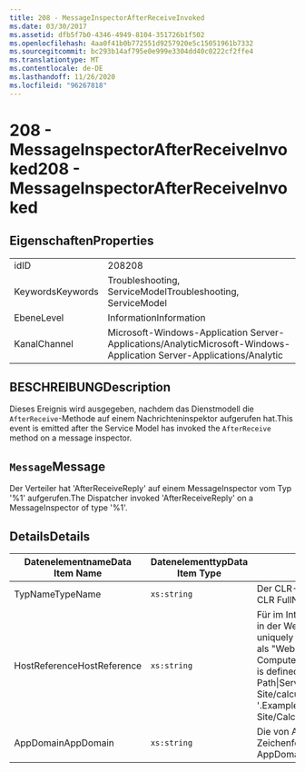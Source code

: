 ```yaml
---
title: 208 - MessageInspectorAfterReceiveInvoked
ms.date: 03/30/2017
ms.assetid: dfb5f7b0-4346-4949-8104-351726b1f502
ms.openlocfilehash: 4aa0f41b0b772551d9257920e5c15051961b7332
ms.sourcegitcommit: bc293b14af795e0e999e3304dd40c0222cf2ffe4
ms.translationtype: MT
ms.contentlocale: de-DE
ms.lasthandoff: 11/26/2020
ms.locfileid: "96267818"
---
```

# <a name="208---messageinspectorafterreceiveinvoked"></a><span data-ttu-id="d4b62-102">208 - MessageInspectorAfterReceiveInvoked</span><span class="sxs-lookup"><span data-stu-id="d4b62-102">208 - MessageInspectorAfterReceiveInvoked</span></span>

## <a name="properties"></a><span data-ttu-id="d4b62-103">Eigenschaften</span><span class="sxs-lookup"><span data-stu-id="d4b62-103">Properties</span></span>  
  
|||  
|-|-|  
|<span data-ttu-id="d4b62-104">id</span><span class="sxs-lookup"><span data-stu-id="d4b62-104">ID</span></span>|<span data-ttu-id="d4b62-105">208</span><span class="sxs-lookup"><span data-stu-id="d4b62-105">208</span></span>|  
|<span data-ttu-id="d4b62-106">Keywords</span><span class="sxs-lookup"><span data-stu-id="d4b62-106">Keywords</span></span>|<span data-ttu-id="d4b62-107">Troubleshooting, ServiceModel</span><span class="sxs-lookup"><span data-stu-id="d4b62-107">Troubleshooting, ServiceModel</span></span>|  
|<span data-ttu-id="d4b62-108">Ebene</span><span class="sxs-lookup"><span data-stu-id="d4b62-108">Level</span></span>|<span data-ttu-id="d4b62-109">Information</span><span class="sxs-lookup"><span data-stu-id="d4b62-109">Information</span></span>|  
|<span data-ttu-id="d4b62-110">Kanal</span><span class="sxs-lookup"><span data-stu-id="d4b62-110">Channel</span></span>|<span data-ttu-id="d4b62-111">Microsoft-Windows-Application Server-Applications/Analytic</span><span class="sxs-lookup"><span data-stu-id="d4b62-111">Microsoft-Windows-Application Server-Applications/Analytic</span></span>|  
  
## <a name="description"></a><span data-ttu-id="d4b62-112">BESCHREIBUNG</span><span class="sxs-lookup"><span data-stu-id="d4b62-112">Description</span></span>  

 <span data-ttu-id="d4b62-113">Dieses Ereignis wird ausgegeben, nachdem das Dienstmodell die `AfterReceive`-Methode auf einem Nachrichteninspektor aufgerufen hat.</span><span class="sxs-lookup"><span data-stu-id="d4b62-113">This event is emitted after the Service Model has invoked the `AfterReceive` method on a message inspector.</span></span>  
  
## <a name="message"></a><span data-ttu-id="d4b62-114">`Message`</span><span class="sxs-lookup"><span data-stu-id="d4b62-114">Message</span></span>  

 <span data-ttu-id="d4b62-115">Der Verteiler hat 'AfterReceiveReply' auf einem MessageInspector vom Typ '%1' aufgerufen.</span><span class="sxs-lookup"><span data-stu-id="d4b62-115">The Dispatcher invoked 'AfterReceiveReply' on a MessageInspector of type '%1'.</span></span>  
  
## <a name="details"></a><span data-ttu-id="d4b62-116">Details</span><span class="sxs-lookup"><span data-stu-id="d4b62-116">Details</span></span>  
  
|<span data-ttu-id="d4b62-117">Datenelementname</span><span class="sxs-lookup"><span data-stu-id="d4b62-117">Data Item Name</span></span>|<span data-ttu-id="d4b62-118">Datenelementtyp</span><span class="sxs-lookup"><span data-stu-id="d4b62-118">Data Item Type</span></span>|<span data-ttu-id="d4b62-119">BESCHREIBUNG</span><span class="sxs-lookup"><span data-stu-id="d4b62-119">Description</span></span>|  
|--------------------|--------------------|-----------------|  
|<span data-ttu-id="d4b62-120">TypName</span><span class="sxs-lookup"><span data-stu-id="d4b62-120">TypeName</span></span>|`xs:string`|<span data-ttu-id="d4b62-121">Der CLR-FullName des aufgerufenen `MessageInspector`-Typs.</span><span class="sxs-lookup"><span data-stu-id="d4b62-121">The CLR FullName of the type of the invoked `MessageInspector`.</span></span>|  
|<span data-ttu-id="d4b62-122">HostReference</span><span class="sxs-lookup"><span data-stu-id="d4b62-122">HostReference</span></span>|`xs:string`|<span data-ttu-id="d4b62-123">Für im Internet gehostete Dienste identifiziert dieses Feld den Dienst in der Webhierarchie eindeutig.</span><span class="sxs-lookup"><span data-stu-id="d4b62-123">For Web-hosted services, this field uniquely identifies the service in the Web hierarchy.</span></span> <span data-ttu-id="d4b62-124">Sein Format ist als "Website Name Anwendungspfad für virtuelle Computer&#124;virtuellen Dienst Pfad&#124;Dienst Name '" definiert.</span><span class="sxs-lookup"><span data-stu-id="d4b62-124">Its format is defined as 'Web Site Name Application Virtual Path&#124;Service Virtual Path&#124;ServiceName'.</span></span> <span data-ttu-id="d4b62-125">Beispiel: "Default Web Site/calculatorapplication&#124;/CalculatorService.svc&#124;CalculatorService '.</span><span class="sxs-lookup"><span data-stu-id="d4b62-125">Example: 'Default Web Site/CalculatorApplication&#124;/CalculatorService.svc&#124;CalculatorService'.</span></span>|  
|<span data-ttu-id="d4b62-126">AppDomain</span><span class="sxs-lookup"><span data-stu-id="d4b62-126">AppDomain</span></span>|`xs:string`|<span data-ttu-id="d4b62-127">Die von AppDomain.CurrentDomain.FriendlyName zurückgegebene Zeichenfolge.</span><span class="sxs-lookup"><span data-stu-id="d4b62-127">The string returned by AppDomain.CurrentDomain.FriendlyName.</span></span>|
